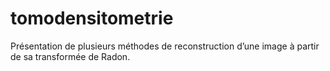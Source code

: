 # tomodensitometrie
Présentation de plusieurs méthodes de reconstruction d’une image à partir de sa transformée de Radon.
